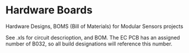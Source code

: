 # Hardware Boards
Hardware Designs, BOMS (Bill of Materials) for Modular Sensors projects

See .xls for circuit descrioption, and BOM.
The EC PCB has an assigned number of B032, so all build designations will reference this number.
